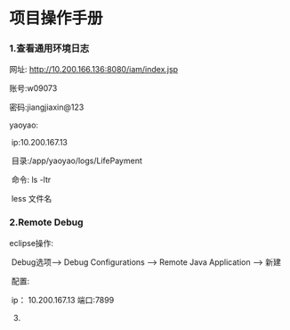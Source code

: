 # 项目操作手册

### 1.查看通用环境日志

网址: http://10.200.166.136:8080/iam/index.jsp

账号:w09073

密码:jiangjiaxin@123

yaoyao:

​	ip:10.200.167.13

​	目录:/app/yaoyao/logs/LifePayment

​	命令:    ls   -ltr

​				less  文件名

### 2.Remote Debug

eclipse操作:

​	Debug选项--> Debug Configurations --> Remote Java Application --> 新建

​	配置: 

​			ip： 10.200.167.13       端口:7899

3.